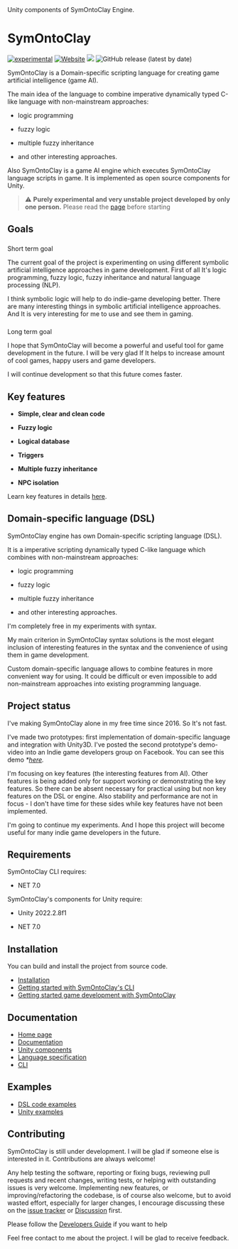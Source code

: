 <div>Unity components of SymOntoClay Engine.</div>

# SymOntoClay
[![experimental](https://img.shields.io/badge/stability-experimental-orange.svg?style=flat)](https://github.com/Symontoclay/SymOntoClay)
[![Website](https://img.shields.io/badge/documentation-online-brightgreen)](https://symontoclay.github.io/docs/index.html)
[![](https://img.shields.io/badge/api-reference-blue.svg)](https://symontoclay.github.io/docs/engine_api/index.html)
![GitHub release (latest by date)](https://img.shields.io/github/v/release/Symontoclay/SymOntoClay)

 SymOntoClay is a Domain-specific scripting language for creating game artificial intelligence (game AI). 

 The main idea of the language to combine imperative dynamically typed C-like language with non-mainstream approaches: 

*   logic programming

*   fuzzy logic

*   multiple fuzzy inheritance

*   and other interesting approaches.

 Also SymOntoClay is a game AI engine which executes SymOntoClay language scripts in game. It is implemented as open source components for Unity. 

> :warning: **Purely experimental and very unstable project developed by only one person.** Please read the [page](https://symontoclay.github.io/you-need-to-know.html) before starting

## Goals

### 
Short term goal

 The current goal of the project is experimenting on using different symbolic artificial intelligence approaches in game development. First of all It's logic programming, fuzzy logic, fuzzy inheritance and natural language processing (NLP). 

 I think symbolic logic will help to do indie-game developing better. There are many interesting things in symbolic artificial intelligence approaches. And It is very interesting for me to use and see them in gaming. 

### 
Long term goal

 I hope that SymOntoClay will become a powerful and useful tool for game development in the future. I will be very glad If It helps to increase amount of cool games, happy users and game developers. 

 I will continue development so that this future comes faster. 

## Key features

*   **Simple, clear and clean code**

*   **Fuzzy logic**

*   **Logical database**

*   **Triggers**

*   **Multiple fuzzy inheritance**

*   **NPC isolation**

 Learn key features in details [here](https://symontoclay.github.io/docs/key-features.html). 

## Domain-specific language (DSL)

 SymOntoClay engine has own Domain-specific scripting language (DSL). 

 It is a imperative scripting dynamically typed C-like language which combines with non-mainstream approaches: 

*   logic programming

*   fuzzy logic

*   multiple fuzzy inheritance

*   and other interesting approaches.

 I'm completely free in my experiments with syntax. 

 My main criterion in SymOntoClay syntax solutions is the most elegant inclusion of interesting features in the syntax and the convenience of using them in game development. 

 Custom domain-specific language allows to combine features in more convenient way for using. It could be difficult or even impossible to add non-mainstream approaches into existing programming language. 

## Project status

 I've making SymOntoClay alone in my free time since 2016. So It's not fast. 

 I've made two prototypes: first implementation of domain-specific language and integration with Unity3D. I've posted the second prototype's demo-video into an Indie game developers group on Facebook. You can see this demo <i class="fab fa-facebook" title="Facebook">*[here](https://www.facebook.com/groups/IndieGameDevs/permalink/10155707420791573/). </i>

 I'm focusing on key features (the interesting features from AI). Other features is being added only for support working or demonstrating the key features. So there can be absent necessary for practical using but non key features on the DSL or engine. Also stability and performance are not in focus - I don't have time for these sides while key features have not been implemented. 

 I'm going to continue my experiments. And I hope this project will become useful for many indie game developers in the future. 

## Requirements

 SymOntoClay CLI requires: 

*   NET 7.0

 SymOntoClay's components for Unity require: 

*   Unity 2022.2.8f1

*   NET 7.0

## Installation
You can build and install the project from source code.

* [Installation](https://symontoclay.github.io/docs/install.html)
* [Getting started with SymOntoClay's CLI](https://symontoclay.github.io/docs/getting-started-cli.html)
* [Getting started game development with SymOntoClay](https://symontoclay.github.io/docs/getting-started-unity.html)

## Documentation
* [Home page](https://symontoclay.github.io/)
* [Documentation](https://symontoclay.github.io/docs/index.html)
* [Unity components](https://symontoclay.github.io/docs/unity_components.html)
* [Language specification](https://symontoclay.github.io/docs/spec.html)
* [CLI](https://symontoclay.github.io/docs/cli.html)

## Examples
* [DSL code examples](https://symontoclay.github.io/docs/lng_examples/index.html)
* [Unity examples](https://symontoclay.github.io/docs/unity-examples.html)

## Contributing

 SymOntoClay is still under development. I will be glad if someone else is interested in it. Contributions are always welcome! 

 Any help testing the software, reporting or fixing bugs, reviewing pull requests and recent changes, writing tests, or helping with outstanding issues is very welcome. Implementing new features, or improving/refactoring the codebase, is of course also welcome, but to avoid wasted effort, especially for larger changes, I encourage discussing these on the [issue tracker](https://github.com/Symontoclay/SymOntoClay/issues) or [Discussion](https://github.com/Symontoclay/SymOntoClay/discussions) first. 

 Please follow the [Developers Guide](https://symontoclay.github.io/dev/contributing.html) if you want to help 

 Feel free contact to me about the project. I will be glad to receive feedback.